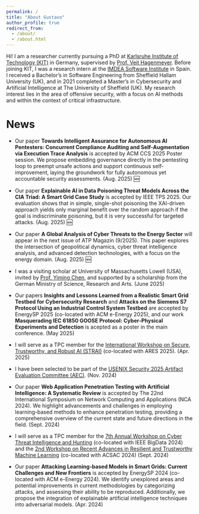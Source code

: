 ```yaml
---
permalink: /
title: "About Gustavo"
author_profile: true
redirect_from: 
  - /about/
  - /about.html
---
```


Hi! I am a researcher currently pursuing a PhD at [Karlsruhe Institute of Technology (KIT)](https://www.iai.kit.edu/english/2154_4832.php) in Germany, supervised by [Prof. Veit Hagenmeyer](https://www.iai.kit.edu/english/921_1213.php). Before joining KIT, I was a research intern at the [IMDEA Software Institute](https://software.imdea.org/people/gustavo.sanchez/) in Spain. I received a Bachelor’s in Software Engineering from Sheffield Hallam University (UK), and in 2021 completed a Master’s in Cybersecurity and Artificial Intelligence at The University of Sheffield (UK). My research interest lies in the area of offensive security, with a focus on AI methods and within the context of critical infrastructure.

News
======
* Our paper **Towards Intelligent Assurance for Autonomous AI Pentesters: Concurrent Compliance Auditing and
Self-Augmentation via Execution Trace Analysis** is accepted by ACM CCS 2025 Poster session. We propose embedding governance directly in the pentesting loop to preempt unsafe actions and support continuous self-improvement, laying the groundwork for fully autonomous yet accountable security assessments. (Aug. 2025) 🆕

* Our paper **Explainable AI in Data Poisoning Threat Models Across the CIA Triad: A Smart Grid Case Study**  is accepted by IEEE TPS 2025. Our evaluation shows that in simple, single-shot poisoning the XAI-driven approach yields only marginal benefit over the random approach if the goal is indiscriminate poisoning, but it is very successful for targeted attacks. (Aug. 2025) 🆕
* Our paper **A Global Analysis of Cyber Threats to the Energy Sector** will appear in the next issue of ATP Magazin (9/2025). This paper explores the intersection of geopolitical dynamics, cyber threat intelligence analysis, and advanced detection
technologies, with a focus on the energy domain. (Aug. 2025) 🆕
* I was a visiting scholar at University of Massachusetts Lowell (USA), invited by [Prof. Yiming Chen](https://ianchen88.github.io/), and supported by a scholarship from the German Ministry of Science, Research and Arts. (June 2025) 
* Our papers **Insights and Lessons Learned from a Realistic Smart Grid Testbed for Cybersecurity Research** and **Attacks on the Siemens S7 Protocol Using an Industrial Control System Testbed** are accepted by EnergySP 2025 (co-located with ACM e-Energy 2025), and our work **Masquerading IEC 61850 GOOSE Protocol: Cyber‐Physical Experiments and Detection** is acepted as a poster in the main conference. (May 2025) 
* I will serve as a TPC member for the [International Workshop on Secure, Trustworthy, and Robust AI (STRAI)](https://2025.ares-conference.eu/program/strai/) (co-located with ARES 2025). (Apr. 2025) 
* I have been selected to be part of the [USENIX Security 2025 Artifact Evaluation Committee (AEC)](https://www.usenix.org/conference/usenixsecurity25/call-for-artifacts). (Nov. 2024) 
* Our paper **Web Application Penetration Testing with Artificial Intelligence: A Systematic Review** is accepted by The 22nd International Symposium on Network Computing and Applications (NCA 2024). We highlight advancements and challenges in employing learning-based methods to enhance penetration testing, providing a comprehensive overview of the current state and future directions in the field. (Sept. 2024)
* I will serve as a TPC member for the [7th Annual Workshop on Cyber Threat Intelligence and Hunting](https://cyberhunt2024.cyberhunt.no/) (co-located with IEEE BigData 2024) and the [2nd Workshop on Recent Advances in Resilient and Trustworthy Machine Learning](https://artman-workshop.gitlab.io/) (co-located with ACSAC 2024) (Sept. 2024)
* Our paper **Attacking Learning-based Models in Smart Grids: Current Challenges and New Frontiers** is accepted by EnergySP 2024 (co-located with ACM e-Energy 2024). We identify unexplored areas and potential improvements in current methodologies by categorizing attacks, and assessing their ability to be reproduced. Additionally, we propose the integration of explainable artificial intelligence techniques into adversarial models. (Apr. 2024)
